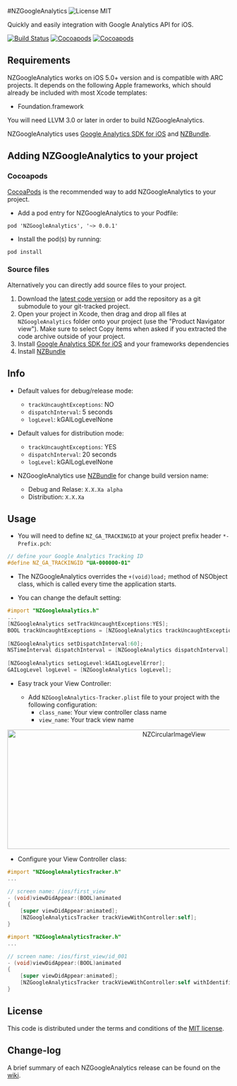 #NZGoogleAnalytics ![License MIT](https://go-shields.herokuapp.com/license-MIT-blue.png)

Quickly and easily integration with Google Analytics API for iOS.

[![Build Status](https://api.travis-ci.org/NZN/NZGoogleAnalytics.png)](https://api.travis-ci.org/NZN/NZGoogleAnalytics.png)
[![Cocoapods](https://cocoapod-badges.herokuapp.com/v/NZGoogleAnalytics/badge.png)](http://beta.cocoapods.org/?q=name%3Anzgoogleanalytics%2A)
[![Cocoapods](https://cocoapod-badges.herokuapp.com/p/NZGoogleAnalytics/badge.png)](http://beta.cocoapods.org/?q=name%3Anzgoogleanalytics%2A)

## Requirements

NZGoogleAnalytics works on iOS 5.0+ version and is compatible with ARC projects. It depends on the following Apple frameworks, which should already be included with most Xcode templates:

* Foundation.framework

You will need LLVM 3.0 or later in order to build NZGoogleAnalytics.

NZGoogleAnalytics uses [Google Analytics SDK for iOS](https://developers.google.com/analytics/devguides/collection/ios/resources) and [NZBundle](https://github.com/NZN/NZBundle).

## Adding NZGoogleAnalytics to your project

### Cocoapods

[CocoaPods](http://cocoapods.org) is the recommended way to add NZGoogleAnalytics to your project.

* Add a pod entry for NZGoogleAnalytics to your Podfile:

```
pod 'NZGoogleAnalytics', '~> 0.0.1'
```

* Install the pod(s) by running:

```
pod install
```

### Source files

Alternatively you can directly add source files to your project.

1. Download the [latest code version](https://github.com/NZN/NZGoogleAnalytics/archive/master.zip) or add the repository as a git submodule to your git-tracked project.
2. Open your project in Xcode, then drag and drop all files at `NZGoogleAnalytics` folder onto your project (use the "Product Navigator view"). Make sure to select Copy items when asked if you extracted the code archive outside of your project.
3. Install [Google Analytics SDK for iOS](https://developers.google.com/analytics/devguides/collection/ios/resources) and your frameworks dependencies
4. Install [NZBundle](https://github.com/NZN/NZBundle)

## Info

* Default values for debug/release mode:
	* `trackUncaughtExceptions`: NO
	* `dispatchInterval`: 5 seconds
	* `logLevel`: kGAILogLevelNone
	
* Default values for distribution mode:
	* `trackUncaughtExceptions`: YES
	* `dispatchInterval`: 20 seconds
	* `logLevel`: kGAILogLevelNone
	
* NZGoogleAnalytics use [NZBundle](https://github.com/NZN/NZBundle) for change build version name:
	* Debug and Relase: `X.X.Xa alpha`
	* Distribution: `X.X.Xa`	


## Usage

* You will need to define `NZ_GA_TRACKINGID` at your project prefix header `*-Prefix.pch`:

```objective-c
// define your Google Analytics Tracking ID
#define NZ_GA_TRACKINGID "UA-000000-01"
```

* The NZGoogleAnalytics overrides the `+(void)load;` method of NSObject class, which is called every time the application starts.

* You can change the default setting:

```objective-c
#import "NZGoogleAnalytics.h"
...
[NZGoogleAnalytics setTrackUncaughtExceptions:YES];
BOOL trackUncaughtExceptions = [NZGoogleAnalytics trackUncaughtExceptions];
    
[NZGoogleAnalytics setDispatchInterval:60];
NSTimeInterval dispatchInterval = [NZGoogleAnalytics dispatchInterval];
    
[NZGoogleAnalytics setLogLevel:kGAILogLevelError];
GAILogLevel logLevel = [NZGoogleAnalytics logLevel];
```

* Easy track your View Controller:

	* Add `NZGoogleAnalytics-Tracker.plist` file to your project with the following configuration:
		* `class_name`: Your view controller class name
		* `view_name`: Your track view name

<p align="center">
  <img src="http://s21.postimg.org/mjlzwoz93/NZGoogle_Analytics_Tracker.jpg" alt="NZCircularImageView" title="NZCircularImageView" width="740" height="270">
</p>

* Configure your View Controller class:

```objective-c
#import "NZGoogleAnalyticsTracker.h"
...

// screen name: /ios/first_view
- (void)viewDidAppear:(BOOL)animated
{
    [super viewDidAppear:animated];
    [NZGoogleAnalyticsTracker trackViewWithController:self];
}
```

```objective-c
#import "NZGoogleAnalyticsTracker.h"
...

// screen name: /ios/first_view/id_001
- (void)viewDidAppear:(BOOL)animated
{
    [super viewDidAppear:animated];
    [NZGoogleAnalyticsTracker trackViewWithController:self withIdentifier:@"id_001"];
}
```

## License

This code is distributed under the terms and conditions of the [MIT license](LICENSE).

## Change-log

A brief summary of each NZGoogleAnalytics release can be found on the [wiki](https://github.com/NZN/NZGoogleAnalytics/wiki/Change-log).
